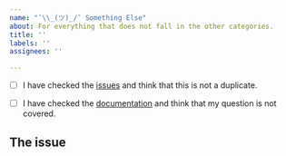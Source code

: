 ```yaml
---
name: "¯\\_(ツ)_/¯ Something Else"
about: For everything that does not fall in the other categories.
title: ''
labels: ''
assignees: ''

---
```


<!--
    First of all thank you for submitting an issue.
    
    Before submitting the issue please check the checklist below and
    make sure that all boxes are ticked after you have fulfilled their tasks. 
-->

<!-- For checking the box add an `x` between the brackets like so: [x] -->
- [ ] I have checked the [issues](https://github.com/cielquan/python_test-cielquan/issues) and think that this is not a duplicate.
- [ ] I have checked the [documentation](https://python-test-cielquan.rtfd.io/) and think that my question is not covered.


## The issue
<!-- Now please explain your issue or question, please be descriptive. -->
